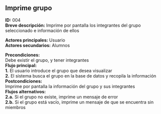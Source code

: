 ## Imprime grupo
**ID:** 004  
**Breve descripción:** Imprime por pantalla los integrantes del grupo seleccionado e información de ellos  

**Actores principales:** Usuario  
**Actores secundarios:** Alumnos

**Precondiciones:**  
Debe existir el grupo, y tener integrantes  
**Flujo principal:**  
**1.** El usuario introduce el grupo que desea visualizar  
**2.** El sistema busca el grupo en la base de datos y recopila la información  
**Postcondiciones:**  
Imprime por pantalla la información del grupo y sus integrantes  
**Flujos alternativos:**  
**2.a.** Si el grupo no existe, imprime un mensaje de error  
**2.b.** Si el grupo está vacío, imprime un mensaje de que se encuentra sin miembros
